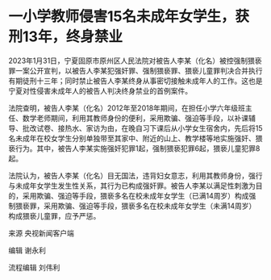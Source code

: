 # 一小学教师侵害15名未成年女学生，获刑13年，终身禁业

2023年1月31日，宁夏固原市原州区人民法院对被告人李某（化名）被控强制猥亵罪一案公开宣判，以被告人李某犯强奸罪、强制猥亵罪、猥亵儿童罪判决合并执行有期徒刑十三年；同时禁止被告人李某终身从事密切接触未成年人的工作。这也是宁夏对性侵害未成年人的被告人判决终身禁业的首例案件。

法院查明，被告人李某（化名）2012年至2018年期间，在担任小学六年级班主任、数学老师期间，利用其教师身份的便利，采用欺骗、强迫等手段，以补课辅导、批改试卷、接热水、家访为由，在晚自习下课后从小学女生宿舍内，先后将15名未成年在校女学生分别单独带至其家中、附近的山上、教学楼等地实施强奸、猥亵行为。其中，被告人李某实施强奸犯罪1起，强制猥亵犯罪6起，猥亵儿童犯罪8起。

法院认为，被告人李某（化名）目无国法，违背妇女意志，利用其教师身份，强行与未成年女学生发生性关系，其行为已构成强奸罪。被告人李某以满足性刺激为目的，采用欺骗、强迫等手段，猥亵多名在校未成年女学生（已满14周岁）构成强制猥亵罪，采用欺骗、强迫等手段，猥亵多名在校未成年女学生（未满14周岁）构成猥亵儿童罪，应予严惩。

来源 央视新闻客户端

编辑 谢永利

流程编辑 刘伟利

